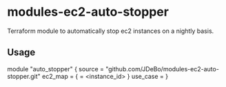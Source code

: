 # modules-ec2-auto-stopper
Terraform module to automatically stop ec2 instances on a nightly basis.

## Usage

module "auto_stopper" {
  source = "github.com/JDeBo/modules-ec2-auto-stopper.git"
  ec2_map = { <key> = <instance_id> }
  use_case = <YourUseCaseName>
}
